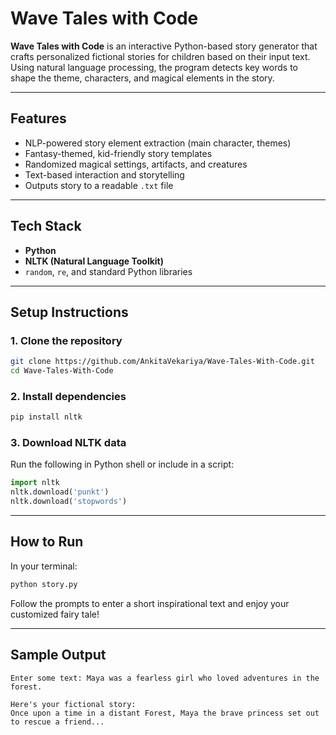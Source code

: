 
# Wave Tales with Code

**Wave Tales with Code** is an interactive Python-based story generator that crafts personalized fictional stories for children based on their input text. Using natural language processing, the program detects key words to shape the theme, characters, and magical elements in the story.

---

## Features

- NLP-powered story element extraction (main character, themes)
- Fantasy-themed, kid-friendly story templates
- Randomized magical settings, artifacts, and creatures
- Text-based interaction and storytelling
- Outputs story to a readable `.txt` file

---

## Tech Stack

- **Python**
- **NLTK (Natural Language Toolkit)**
- `random`, `re`, and standard Python libraries
  
---

## Setup Instructions

### 1. Clone the repository
```bash
git clone https://github.com/AnkitaVekariya/Wave-Tales-With-Code.git
cd Wave-Tales-With-Code
````

### 2. Install dependencies

```bash
pip install nltk
```

### 3. Download NLTK data

Run the following in Python shell or include in a script:

```python
import nltk
nltk.download('punkt')
nltk.download('stopwords')
```

---

## How to Run

In your terminal:

```bash
python story.py
```

Follow the prompts to enter a short inspirational text and enjoy your customized fairy tale!

---

## Sample Output

```
Enter some text: Maya was a fearless girl who loved adventures in the forest.

Here's your fictional story:
Once upon a time in a distant Forest, Maya the brave princess set out to rescue a friend...
```
